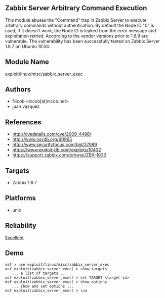 ## Zabbix Server Arbitrary Command Execution

This module abuses the "Command" trap in Zabbix Server to 
execute arbitrary commands without authentication. By 
default the Node ID "0" is used, if it doesn't work, the 
Node ID is leaked from the error message and exploitation 
retried. According to the vendor versions prior to 1.6.9 are 
vulnerable. The vulnerability has been successfully tested 
on Zabbix Server 1.6.7 on Ubuntu 10.04.


## Module Name
exploit/linux/misc/zabbix_server_exec

## Authors
* Nicob <nicob[at]nicob.net>
* juan vazquez


## References
* http://cvedetails.com/cve/2009-4498/
* http://www.osvdb.org/60965
* http://www.securityfocus.com/bid/37989
* https://www.exploit-db.com/exploits/10432
* https://support.zabbix.com/browse/ZBX-1030



## Targets
* Zabbix 1.6.7


## Platforms
* unix

## Reliability
[Excellent](https://github.com/rapid7/metasploit-framework/wiki/Exploit-Ranking)

## Demo

```
msf > use exploit/linux/misc/zabbix_server_exec
msf exploit(zabbix_server_exec) > show targets
   ... a list of targets ...
msf exploit(zabbix_server_exec) > set TARGET <target-id>
msf exploit(zabbix_server_exec) > show options
   ... show and set options ...
msf exploit(zabbix_server_exec) > run
```
    
    